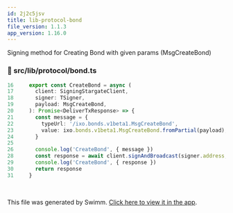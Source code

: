 ```yaml
---
id: 2j2c5jsv
title: lib-protocol-bond
file_version: 1.1.3
app_version: 1.16.0
---
```


Signing method for Creating Bond with given params (MsgCreateBond)
<!-- NOTE-swimm-snippet: the lines below link your snippet to Swimm -->
### 📄 src/lib/protocol/bond.ts
```typescript
16     export const CreateBond = async (
17       client: SigningStargateClient,
18       signer: TSigner,
19       payload: MsgCreateBond,
20     ): Promise<DeliverTxResponse> => {
21       const message = {
22         typeUrl: '/ixo.bonds.v1beta1.MsgCreateBond',
23         value: ixo.bonds.v1beta1.MsgCreateBond.fromPartial(payload),
24       }
25     
26       console.log('CreateBond', { message })
28       const response = await client.signAndBroadcast(signer.address, [message], fee)
29       console.log('CreateBond', { response })
30       return response
31     }
```

<br/>

This file was generated by Swimm. [Click here to view it in the app](https://app.swimm.io/repos/Z2l0aHViJTNBJTNBaXhvLXdlYmNsaWVudCUzQSUzQWl4b2ZvdW5kYXRpb24=/docs/2j2c5jsv).
